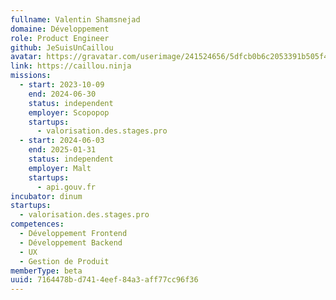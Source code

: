 ```yaml
---
fullname: Valentin Shamsnejad
domaine: Développement
role: Product Engineer
github: JeSuisUnCaillou
avatar: https://gravatar.com/userimage/241524656/5dfcb0b6c2053391b505f43ed7e2c202.jpeg?size=256
link: https://caillou.ninja
missions:
  - start: 2023-10-09
    end: 2024-06-30
    status: independent
    employer: Scopopop
    startups:
      - valorisation.des.stages.pro
  - start: 2024-06-03
    end: 2025-01-31
    status: independent
    employer: Malt
    startups:
      - api.gouv.fr
incubator: dinum
startups:
  - valorisation.des.stages.pro
competences:
  - Développement Frontend
  - Développement Backend
  - UX
  - Gestion de Produit
memberType: beta
uuid: 7164478b-d741-4eef-84a3-aff77cc96f36
---
```

